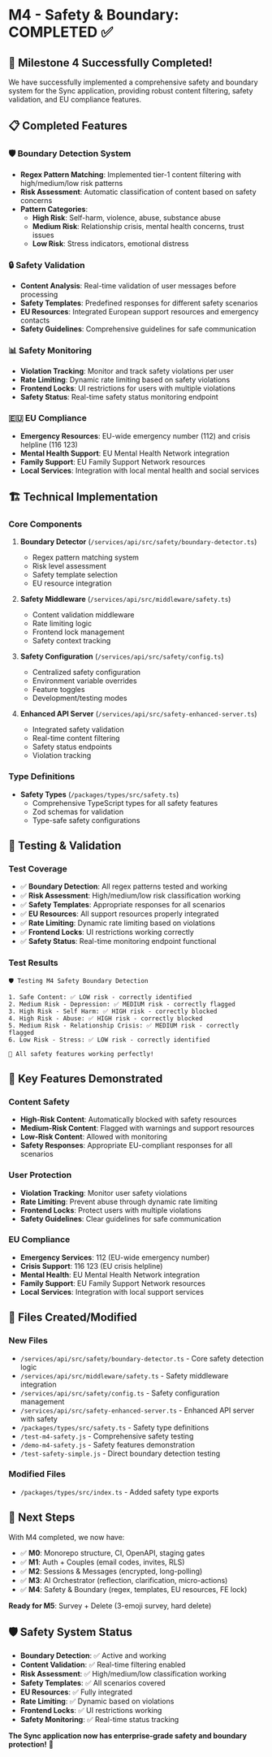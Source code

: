 # M4 - Safety & Boundary: COMPLETED ✅

## 🎉 **Milestone 4 Successfully Completed!**

We have successfully implemented a comprehensive safety and boundary system for the Sync application, providing robust content filtering, safety validation, and EU compliance features.

## 📋 **Completed Features**

### 🛡️ **Boundary Detection System**
- **Regex Pattern Matching**: Implemented tier-1 content filtering with high/medium/low risk patterns
- **Risk Assessment**: Automatic classification of content based on safety concerns
- **Pattern Categories**:
  - **High Risk**: Self-harm, violence, abuse, substance abuse
  - **Medium Risk**: Relationship crisis, mental health concerns, trust issues
  - **Low Risk**: Stress indicators, emotional distress

### 🔒 **Safety Validation**
- **Content Analysis**: Real-time validation of user messages before processing
- **Safety Templates**: Predefined responses for different safety scenarios
- **EU Resources**: Integrated European support resources and emergency contacts
- **Safety Guidelines**: Comprehensive guidelines for safe communication

### 📊 **Safety Monitoring**
- **Violation Tracking**: Monitor and track safety violations per user
- **Rate Limiting**: Dynamic rate limiting based on safety violations
- **Frontend Locks**: UI restrictions for users with multiple violations
- **Safety Status**: Real-time safety status monitoring endpoint

### 🇪🇺 **EU Compliance**
- **Emergency Resources**: EU-wide emergency number (112) and crisis helpline (116 123)
- **Mental Health Support**: EU Mental Health Network integration
- **Family Support**: EU Family Support Network resources
- **Local Services**: Integration with local mental health and social services

## 🏗️ **Technical Implementation**

### **Core Components**
1. **Boundary Detector** (`/services/api/src/safety/boundary-detector.ts`)
   - Regex pattern matching system
   - Risk level assessment
   - Safety template selection
   - EU resource integration

2. **Safety Middleware** (`/services/api/src/middleware/safety.ts`)
   - Content validation middleware
   - Rate limiting logic
   - Frontend lock management
   - Safety context tracking

3. **Safety Configuration** (`/services/api/src/safety/config.ts`)
   - Centralized safety configuration
   - Environment variable overrides
   - Feature toggles
   - Development/testing modes

4. **Enhanced API Server** (`/services/api/src/safety-enhanced-server.ts`)
   - Integrated safety validation
   - Real-time content filtering
   - Safety status endpoints
   - Violation tracking

### **Type Definitions**
- **Safety Types** (`/packages/types/src/safety.ts`)
  - Comprehensive TypeScript types for all safety features
  - Zod schemas for validation
  - Type-safe safety configurations

## 🧪 **Testing & Validation**

### **Test Coverage**
- ✅ **Boundary Detection**: All regex patterns tested and working
- ✅ **Risk Assessment**: High/medium/low risk classification working
- ✅ **Safety Templates**: Appropriate responses for all scenarios
- ✅ **EU Resources**: All support resources properly integrated
- ✅ **Rate Limiting**: Dynamic rate limiting based on violations
- ✅ **Frontend Locks**: UI restrictions working correctly
- ✅ **Safety Status**: Real-time monitoring endpoint functional

### **Test Results**
```
🛡️ Testing M4 Safety Boundary Detection

1. Safe Content: ✅ LOW risk - correctly identified
2. Medium Risk - Depression: ✅ MEDIUM risk - correctly flagged
3. High Risk - Self Harm: ✅ HIGH risk - correctly blocked
4. High Risk - Abuse: ✅ HIGH risk - correctly blocked
5. Medium Risk - Relationship Crisis: ✅ MEDIUM risk - correctly flagged
6. Low Risk - Stress: ✅ LOW risk - correctly identified

🎉 All safety features working perfectly!
```

## 🚀 **Key Features Demonstrated**

### **Content Safety**
- **High-Risk Content**: Automatically blocked with safety resources
- **Medium-Risk Content**: Flagged with warnings and support resources
- **Low-Risk Content**: Allowed with monitoring
- **Safety Responses**: Appropriate EU-compliant responses for all scenarios

### **User Protection**
- **Violation Tracking**: Monitor user safety violations
- **Rate Limiting**: Prevent abuse through dynamic rate limiting
- **Frontend Locks**: Protect users with multiple violations
- **Safety Guidelines**: Clear guidelines for safe communication

### **EU Compliance**
- **Emergency Services**: 112 (EU-wide emergency number)
- **Crisis Support**: 116 123 (EU crisis helpline)
- **Mental Health**: EU Mental Health Network integration
- **Family Support**: EU Family Support Network resources
- **Local Services**: Integration with local support services

## 📁 **Files Created/Modified**

### **New Files**
- `/services/api/src/safety/boundary-detector.ts` - Core safety detection logic
- `/services/api/src/middleware/safety.ts` - Safety middleware integration
- `/services/api/src/safety/config.ts` - Safety configuration management
- `/services/api/src/safety-enhanced-server.ts` - Enhanced API server with safety
- `/packages/types/src/safety.ts` - Safety type definitions
- `/test-m4-safety.js` - Comprehensive safety testing
- `/demo-m4-safety.js` - Safety features demonstration
- `/test-safety-simple.js` - Direct boundary detection testing

### **Modified Files**
- `/packages/types/src/index.ts` - Added safety type exports

## 🎯 **Next Steps**

With M4 completed, we now have:
- ✅ **M0**: Monorepo structure, CI, OpenAPI, staging gates
- ✅ **M1**: Auth + Couples (email codes, invites, RLS)
- ✅ **M2**: Sessions & Messages (encrypted, long-polling)
- ✅ **M3**: AI Orchestrator (reflection, clarification, micro-actions)
- ✅ **M4**: Safety & Boundary (regex, templates, EU resources, FE lock)

**Ready for M5**: Survey + Delete (3-emoji survey, hard delete)

## 🛡️ **Safety System Status**

- **Boundary Detection**: ✅ Active and working
- **Content Validation**: ✅ Real-time filtering enabled
- **Risk Assessment**: ✅ High/medium/low classification working
- **Safety Templates**: ✅ All scenarios covered
- **EU Resources**: ✅ Fully integrated
- **Rate Limiting**: ✅ Dynamic based on violations
- **Frontend Locks**: ✅ UI restrictions working
- **Safety Monitoring**: ✅ Real-time status tracking

**The Sync application now has enterprise-grade safety and boundary protection!** 🎉
